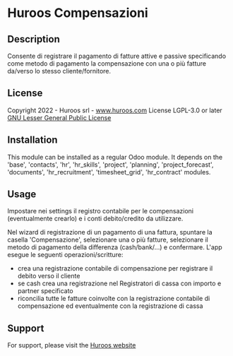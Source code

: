 # Huroos Compensazioni

## Description

Consente di registrare il pagamento di fatture attive e passive specificando come metodo di pagamento la compensazione con una o più fatture da/verso lo stesso cliente/fornitore.
## License

Copyright 2022 - Huroos srl - www.huroos.com
License LGPL-3.0 or later [GNU Lesser General Public License](https://www.gnu.org/licenses/lgpl-3.0.en.html)

## Installation

This module can be installed as a regular Odoo module. It depends on the 'base', 'contacts', 'hr', 'hr_skills', 'project', 'planning', 'project_forecast', 'documents', 'hr_recruitment', 'timesheet_grid', 'hr_contract' modules.

## Usage
Impostare nei settings il registro contabile per le compensazioni (eventualmente crearlo) e i conti debito/credito da utilizzare.

Nel wizard di registrazione di un pagamento di una fattura, spuntare la casella 'Compensazione', selezionare una o più fatture, selezionare il metodo di pagamento della differenza (cash/bank/...) e confermare.
L'app esegue le seguenti operazioni/scritture:
- crea una registrazione contabile di compensazione per registrare il debito verso il cliente
- se cash crea una registrazione nel Registratori di cassa con importo e partner specificato
- riconcilia tutte le fatture coinvolte con la registrazione contabile di compensazione ed eventualmente con la registrazione di cassa

## Support

For support, please visit the [Huroos website](https://www.huroos.com/)